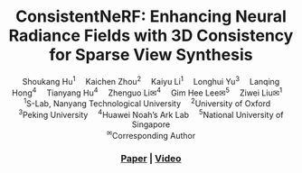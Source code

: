 <div align="center">

<h1>ConsistentNeRF: Enhancing Neural Radiance Fields with 3D Consistency for Sparse View Synthesis</h1>

<div>
    Shoukang Hu<sup>1</sup>&emsp;
    Kaichen Zhou<sup>2</sup>&emsp;
    Kaiyu Li<sup>1</sup>&emsp;
    Longhui Yu<sup>3</sup>&emsp;
    Lanqing Hong<sup>4</sup>&emsp;
    Tianyang Hu<sup>4</sup>&emsp;
    Zhenguo	Li✉<sup>4</sup>&emsp;
    Gim Hee	Lee✉<sup>5</sup>&emsp;
    Ziwei Liu✉<sup>1</sup>&emsp;
</div>
<div>
    <sup>1</sup>S-Lab, Nanyang Technological University&emsp; <sup>2</sup>University of Oxford&emsp;
    <sup>3</sup>Peking University&emsp; <sup>4</sup>Huawei Noah’s Ark Lab&emsp; <sup>5</sup>National University of Singapore
</div> 
<div>
    <sup>✉</sup>Corresponding Author
</div>

### [Paper](https://arxiv.org/abs/) | [Video](https://youtu.be/7Ft1S91HxQg)
